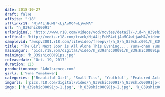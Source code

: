 ```yaml
---
date: 2018-10-27
draft: false
affsite: "r18"
afflinkr18: "NjA4LjEuMS4xLjAuMC4wLjAuMA"
url: "h_839shic00091"
urloriginal: "http://www.r18.com/videos/vod/movies/detail/-/id=h_839shic00091"
urlfinal: "http://media.r18.com/track/NjA4LjEuMS4xLjAuMC4wLjAuMA/videos/vod/movies/detail/-/id=h_839shic00091"
samplevid: "awspv3001.r18.com/litevideo/freepv/h/h_8/h_839shic091/h_839shic091_dmb_w.mp4"
title: "The Girl Next Door is All Alone This Evening.... Yuna-chan Yuna Yamakawa"
mainimgurl: "pics.r18.com/digital/video/h_839shic00091/h_839shic00091ps.jpg"
mainimgs: "h_839shic00091ps.jpg"
releasedate: "Oct. 19, 2017"
duration: 123
productioncomp: "Adolscence.com"
girls: ['Yuna Yamakawa']
categories: ['Beautiful Girl', 'Small Tits', 'Youthful', 'Featured Actress', 'Substance Use', 'Hi-Def']
imgurls: ['pics.r18.com/digital/video/h_839shic00091/h_839shic00091jp-1.jpg', 'pics.r18.com/digital/video/h_839shic00091/h_839shic00091jp-2.jpg', 'pics.r18.com/digital/video/h_839shic00091/h_839shic00091jp-3.jpg', 'pics.r18.com/digital/video/h_839shic00091/h_839shic00091jp-4.jpg', 'pics.r18.com/digital/video/h_839shic00091/h_839shic00091jp-5.jpg', 'pics.r18.com/digital/video/h_839shic00091/h_839shic00091jp-6.jpg', 'pics.r18.com/digital/video/h_839shic00091/h_839shic00091jp-7.jpg', 'pics.r18.com/digital/video/h_839shic00091/h_839shic00091jp-8.jpg', 'pics.r18.com/digital/video/h_839shic00091/h_839shic00091jp-9.jpg', 'pics.r18.com/digital/video/h_839shic00091/h_839shic00091jp-10.jpg', 'pics.r18.com/digital/video/h_839shic00091/h_839shic00091jp-11.jpg', 'pics.r18.com/digital/video/h_839shic00091/h_839shic00091jp-12.jpg', 'pics.r18.com/digital/video/h_839shic00091/h_839shic00091jp-13.jpg', 'pics.r18.com/digital/video/h_839shic00091/h_839shic00091jp-14.jpg', 'pics.r18.com/digital/video/h_839shic00091/h_839shic00091jp-15.jpg', 'pics.r18.com/digital/video/h_839shic00091/h_839shic00091jp-16.jpg', 'pics.r18.com/digital/video/h_839shic00091/h_839shic00091jp-17.jpg', 'pics.r18.com/digital/video/h_839shic00091/h_839shic00091jp-18.jpg', 'pics.r18.com/digital/video/h_839shic00091/h_839shic00091jp-19.jpg', 'pics.r18.com/digital/video/h_839shic00091/h_839shic00091jp-20.jpg']
imgs: ['h_839shic00091jp-1.jpg', 'h_839shic00091jp-2.jpg', 'h_839shic00091jp-3.jpg', 'h_839shic00091jp-4.jpg', 'h_839shic00091jp-5.jpg', 'h_839shic00091jp-6.jpg', 'h_839shic00091jp-7.jpg', 'h_839shic00091jp-8.jpg', 'h_839shic00091jp-9.jpg', 'h_839shic00091jp-10.jpg', 'h_839shic00091jp-11.jpg', 'h_839shic00091jp-12.jpg', 'h_839shic00091jp-13.jpg', 'h_839shic00091jp-14.jpg', 'h_839shic00091jp-15.jpg', 'h_839shic00091jp-16.jpg', 'h_839shic00091jp-17.jpg', 'h_839shic00091jp-18.jpg', 'h_839shic00091jp-19.jpg', 'h_839shic00091jp-20.jpg']
---
```

